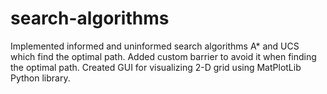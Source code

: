 # search-algorithms
 Implemented informed and uninformed search algorithms A* and UCS which find the optimal path.  Added custom barrier to avoid it when finding the optimal path. Created GUI for visualizing 2-D grid using MatPlotLib Python library.  
